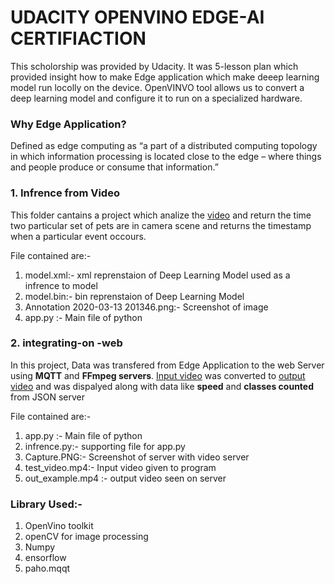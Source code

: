 
# UDACITY OPENVINO EDGE-AI CERTIFIACTION

 This scholorship was provided by Udacity. It was 5-lesson plan which provided insight how to make Edge application which make deeep learning model run locolly on the device. OpenVINVO tool allows us to convert a deep learning model and configure it to run on a specialized hardware.

### Why Edge Application?
Defined as edge computing as “a part of a distributed computing topology in which information processing is located close to the edge – where things and people produce or consume that information.”

###  1. Infrence from Video
This folder cantains a project which analize the [video](https://github.com/simratsingh14/open_vino_udacity/blob/master/infrences%20fromv%20ideo/pets.mp4)  and return the time two particular set of pets are in camera scene and returns the timestamp when a particular event occours.

File contained are:-
1. model.xml:- xml reprenstaion of Deep Learning Model used as a infrence to model
1. model.bin:- bin reprenstaion of Deep Learning Model
1. Annotation 2020-03-13 201346.png:- Screenshot of image
1. app.py :- Main file of python
 

###  2. integrating-on -web
In this project, Data was transfered from Edge Application to the web Server using **MQTT** and **FFmpeg servers**.
[Input video](https://github.com/simratsingh14/open_vino_udacity/blob/master/integrating-on%20-web/test_video.mp4) was converted to [output video](https://github.com/simratsingh14/open_vino_udacity/blob/master/integrating-on%20-web/test_video.mp4) and was dispalyed along with data like **speed** and **classes counted** from JSON server


File contained are:-
1. app.py :- Main file of python
1. infrence.py:- supporting file for app.py
1. Capture.PNG:- Screenshot of server with video server
1. test_video.mp4:- Input video given to program
1. out_example.mp4 :- output video seen on server


### Library Used:-
1. OpenVino toolkit 
1. openCV for image processing
1. Numpy
1. ensorflow
1. paho.mqqt
